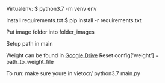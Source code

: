 Virtualenv:
$ python3.7 -m venv env

Install requirements.txt
$ pip install -r requirements.txt

Put image folder into folder_images

Setup path in main

Weight can be found in [Google Drive](https://drive.google.com/file/d/1Kj4R1L9HmU_Bc3BOACYJHeEePdrzMSld/view?usp=sharing)
Reset config['weight'] = path_to_weight_file

To run: make sure youre in vietocr/
python3.7 main.py 

